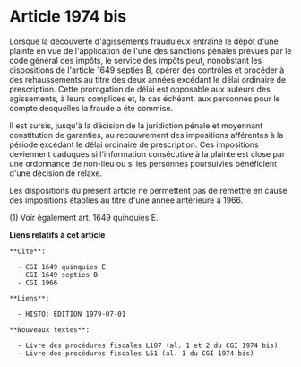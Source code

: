 # Article 1974 bis

Lorsque la découverte d'agissements frauduleux entraîne le dépôt d'une plainte en vue de l'application de l'une des sanctions
pénales prévues par le code général des impôts, le service des impôts peut, nonobstant les dispositions de l'article 1649
septies B, opérer des contrôles et procéder à des rehaussements au titre des deux années excédant le délai ordinaire de
prescription. Cette prorogation de délai est opposable aux auteurs des agissements, à leurs complices et, le cas échéant, aux
personnes pour le compte desquelles la fraude a été commise.

Il est sursis, jusqu'à la décision de la juridiction pénale et moyennant constitution de garanties, au recouvrement des
impositions afférentes à la période excédant le délai ordinaire de prescription. Ces impositions deviennent caduques si
l'information consécutive à la plainte est close par une ordonnance de non-lieu ou si les personnes poursuivies bénéficient
d'une décision de relaxe.

Les dispositions du présent article ne permettent pas de remettre en cause des impositions établies au titre d'une année
antérieure à 1966.

(1) Voir également art. 1649 quinquies E.

**Liens relatifs à cet article**

	**Cite**:

	  - CGI 1649 quinquies E
	  - CGI 1649 septies B
	  - CGI 1966

	**Liens**:

	  - HISTO: EDITION 1979-07-01

	**Nouveaux textes**:

	  - Livre des procédures fiscales L187 (al. 1 et 2 du CGI 1974 bis)
	  - Livre des procédures fiscales L51 (al. 1 du CGI 1974 bis)
